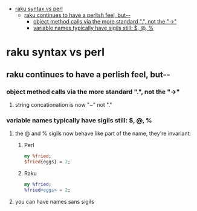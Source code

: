 - [raku syntax vs perl](#orgda00dfc)
  - [raku continues to have a perlish feel, but--](#orgd828064)
    - [object method calls via the more standard ".", not the "->"](#org652801b)
    - [variable names typically have sigils still: $, @, %](#org642354a)


<a id="orgda00dfc"></a>

# raku syntax vs perl


<a id="orgd828064"></a>

## raku continues to have a perlish feel, but--


<a id="org652801b"></a>

### object method calls via the more standard ".", not the "->"

1.  string concationation is now "~" not "."


<a id="org642354a"></a>

### variable names typically have sigils still: $, @, %

1.  the @ and % sigils now behave like part of the name, they're invariant:

    1.  Perl
    
        ```perl
        my %fried;
        $fried{eggs} = 2;
        ```
    
    2.  Raku
    
        ```raku
        my %fried;
        %fried<eggs> = 2;
        ```

2.  you can have names sans sigils
